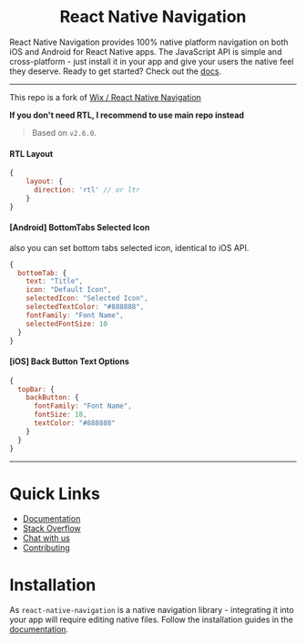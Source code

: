
<h1 align="center">
  React Native Navigation
</h1>

React Native Navigation provides 100% native platform navigation on both iOS and Android for React Native apps. The JavaScript API is simple and cross-platform - just install it in your app and give your users the native feel they deserve. Ready to get started? Check out the [docs](https://wix.github.io/react-native-navigation/).

-----

This repo is a fork of [Wix / React Native Navigation](https://github.com/wix/react-native-navigation/)

__If you don't need RTL, I recommend to use main repo instead__

> Based on `v2.6.0`.

#### RTL Layout
```javascript
{
    layout: {
      direction: 'rtl' // or ltr
    }
}
```

#### [Android] BottomTabs Selected Icon
also you can set bottom tabs selected icon, identical to iOS API.
```javascript
{
  bottomTab: {
    text: "Title",
    icon: "Default Icon",
    selectedIcon: "Selected Icon",
    selectedTextColor: "#888888",
    fontFamily: "Font Name",
    selectedFontSize: 10
  }
}
```

#### [iOS] Back Button Text Options

```javascript
{
  topBar: {
    backButton: {
      fontFamily: "Font Name",
      fontSize: 18,
      textColor: "#888888"
    }
  }
}
```
-----


# Quick Links
- [Documentation](https://wix.github.io/react-native-navigation/)
- [Stack Overflow](http://stackoverflow.com/questions/tagged/react-native-navigation)
- [Chat with us](https://discord.gg/DhkZjq2)
- [Contributing](/docs/docs/WorkingLocally.md)

# Installation
As `react-native-navigation` is a native navigation library - integrating it into your app will require editing native files. Follow the installation guides in the [documentation](https://wix.github.io/react-native-navigation/).


